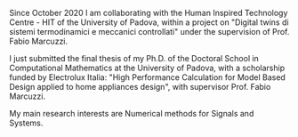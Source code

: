 Since October 2020 I am collaborating with the  Human Inspired Technology Centre - HIT  of the University of Padova, within a project on "Digital twins di sistemi termodinamici e meccanici controllati" under the supervision of Prof. Fabio Marcuzzi.

I just submitted the final thesis of my Ph.D. of the Doctoral School in Computational Mathematics at the University of Padova, with a scholarship funded by Electrolux Italia: "High Performance Calculation for Model Based Design applied to home appliances design", with supervisor Prof. Fabio Marcuzzi. 

My main research interests are Numerical methods for Signals and Systems.
 
 
